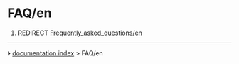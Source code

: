 # FAQ/en
1.  REDIRECT [Frequently_asked_questions/en](Frequently_asked_questions/en.md)



---
⏵ [documentation index](../README.md) > FAQ/en

